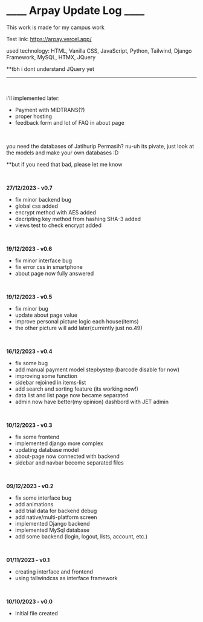 <h1>____ Arpay Update Log ____</h1>

This work is made for my campus work

Test link: https://arpay.vercel.app/

used technology: HTML, Vanilla CSS, JavaScript, Python, Tailwind, Django Framework, MySQL, HTMX, JQuery

**tbh i dont understand JQuery yet
<hr>
<br>

i'll implemented later:
- Payment with MIDTRANS(?)
- proper hosting
- feedback form and lot of FAQ in about page

<br>

you need the databases of Jatihurip Permasih? nu-uh its pivate, just look at the models and make your own databases :D

**but if you need that bad, please let me know

<br>

<b>27/12/2023    - v0.7</b>
- fix minor backend bug
- global css added
- encrypt method with AES added
- decripting key method from hashing SHA-3 added
- views test to check encrypt added
<br>

<b>19/12/2023    - v0.6</b>
- fix minor interface bug
- fix error css in smartphone
- about page now fully answered
<br>

<b>19/12/2023    - v0.5</b>
- fix minor bug
- update about page value
- improve personal picture logic each house(items)
- the other picture will add later(currently just no.49)
<br>

<b>16/12/2023    - v0.4</b>
- fix some bug
- add manual payment model stepbystep (barcode disable for now)
- improving some function
- sidebar rejoined in items-list
- add search and sorting feature (its working now!)
- data list and list page now became separated
- admin now have better(my opinion) dashbord with JET admin
<br>

<b>10/12/2023    - v0.3</b>
- fix some frontend
- implemented django more complex
- updating database model
- about-page now connected with backend
- sidebar and navbar become separated files
<br>

<b>09/12/2023    - v0.2</b>
- fix some interface bug
- add animations
- add trial data for backend debug
- add native/multi-platform screen
- implemented Django backend
- implemented MySql database
- add some backend (login, logout, lists, account, etc.)
<br>

<b>01/11/2023    - v0.1</b> 
- creating interface and frontend
- using tailwindcss as interface framework
<br>

<b>10/10/2023    - v0.0</b>
- initial file created
